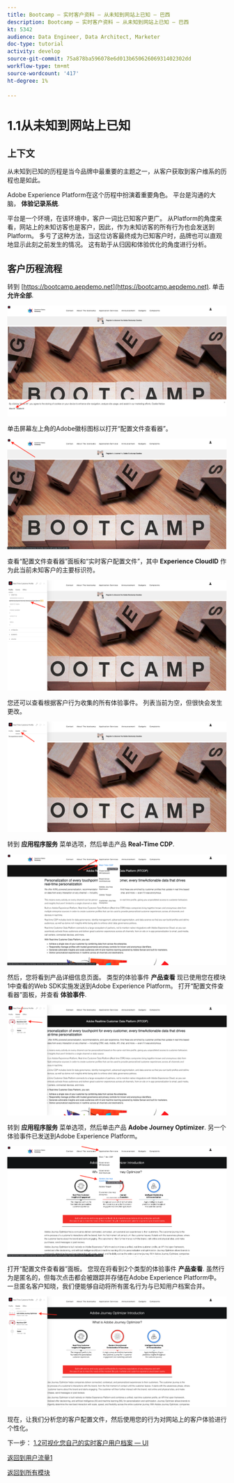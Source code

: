 ```yaml
---
title: Bootcamp — 实时客户资料 — 从未知到网站上已知 — 巴西
description: Bootcamp — 实时客户资料 — 从未知到网站上已知 — 巴西
kt: 5342
audience: Data Engineer, Data Architect, Marketer
doc-type: tutorial
activity: develop
source-git-commit: 75a878ba596078e6d013b65062606931402302dd
workflow-type: tm+mt
source-wordcount: '417'
ht-degree: 1%

---
```


# 1.1从未知到网站上已知

## 上下文

从未知到已知的历程是当今品牌中最重要的主题之一，从客户获取到客户维系的历程也是如此。

Adobe Experience Platform在这个历程中扮演着重要角色。 平台是沟通的大脑， **体验记录系统**.

平台是一个环境，在该环境中，客户一词比已知客户更广。 从Platform的角度来看，网站上的未知访客也是客户，因此，作为未知访客的所有行为也会发送到Platform。 多亏了这种方法，当这位访客最终成为已知客户时，品牌也可以直观地显示此刻之前发生的情况。 这有助于从归因和体验优化的角度进行分析。

## 客户历程流程

转到 [https://bootcamp.aepdemo.net](https://bootcamp.aepdemo.net). 单击 **允许全部**.

![DSN](./images/web8.png)

单击屏幕左上角的Adobe徽标图标以打开“配置文件查看器”。

![演示](./images/pv1.png)

查看“配置文件查看器”面板和“实时客户配置文件”，其中 **Experience CloudID** 作为此当前未知客户的主要标识符。

![演示](./images/pv2.png)

您还可以查看根据客户行为收集的所有体验事件。 列表当前为空，但很快会发生更改。

![演示](./images/pv3.png)

转到 **应用程序服务** 菜单选项，然后单击产品 **Real-Time CDP**.

![演示](./images/pv4.png)

然后，您将看到产品详细信息页面。 类型的体验事件 **产品查看** 现已使用您在模块1中查看的Web SDK实施发送到Adobe Experience Platform。 打开“配置文件查看器”面板，并查看 **体验事件**.

![演示](./images/pv5.png)

转到 **应用程序服务** 菜单选项，然后单击产品 **Adobe Journey Optimizer**. 另一个体验事件已发送到Adobe Experience Platform。

![演示](./images/pv7.png)

打开“配置文件查看器”面板。 您现在将看到2个类型的体验事件 **产品查看**. 虽然行为是匿名的，但每次点击都会被跟踪并存储在Adobe Experience Platform中。 一旦匿名客户知晓，我们便能够自动将所有匿名行为与已知用户档案合并。

![演示](./images/pv8.png)

现在，让我们分析您的客户配置文件，然后使用您的行为对网站上的客户体验进行个性化。

下一步： [1.2可视化您自己的实时客户用户档案 — UI](./ex2.md)

[返回到用户流量1](./uc1.md)

[返回到所有模块](../../overview.md)
